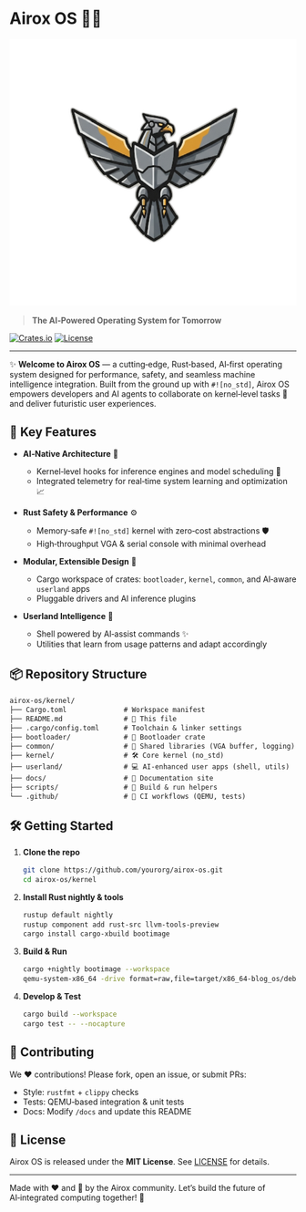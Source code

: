 # Airox OS 🦅🤖
![Airox OS Logo](assets/logo.jpg)

> **The AI‑Powered Operating System for Tomorrow**

[![Crates.io](https://img.shields.io/crates/v/airox-os)](https://crates.io/crates/airox-os) [![License](https://img.shields.io/badge/license-MIT-blue)](#license)

---

✨ **Welcome to Airox OS** — a cutting‑edge, Rust‑based, AI‑first operating system designed for performance, safety, and seamless machine intelligence integration. Built from the ground up with `#![no_std]`, Airox OS empowers developers and AI agents to collaborate on kernel‑level tasks 🔧 and deliver futuristic user experiences.

## 🚀 Key Features

- **AI‑Native Architecture** 🤖
  - Kernel‑level hooks for inference engines and model scheduling 🧠
  - Integrated telemetry for real‑time system learning and optimization 📈

- **Rust Safety & Performance** ⚙️
  - Memory‑safe `#![no_std]` kernel with zero‑cost abstractions 🛡️
  - High‑throughput VGA & serial console with minimal overhead

- **Modular, Extensible Design** 🔌
  - Cargo workspace of crates: `bootloader`, `kernel`, `common`, and AI‑aware `userland` apps
  - Pluggable drivers and AI inference plugins

- **Userland Intelligence** 🧩
  - Shell powered by AI‑assist commands ✨
  - Utilities that learn from usage patterns and adapt accordingly

## 📦 Repository Structure

```plaintext
airox-os/kernel/
├── Cargo.toml              # Workspace manifest
├── README.md               # 📖 This file
├── .cargo/config.toml      # Toolchain & linker settings
├── bootloader/             # 🚀 Bootloader crate
├── common/                 # 🔗 Shared libraries (VGA buffer, logging)
├── kernel/                 # 🛠️ Core kernel (no_std)
├── userland/               # 💻 AI‑enhanced user apps (shell, utils)
├── docs/                   # 📝 Documentation site
├── scripts/                # 🧰 Build & run helpers
└── .github/                # 🧪 CI workflows (QEMU, tests)
```

## 🛠️ Getting Started

1. **Clone the repo**
   ```bash
   git clone https://github.com/yourorg/airox-os.git
   cd airox-os/kernel
   ```

2. **Install Rust nightly & tools**
   ```bash
   rustup default nightly
   rustup component add rust-src llvm-tools-preview
   cargo install cargo-xbuild bootimage
   ```

3. **Build & Run**
   ```bash
   cargo +nightly bootimage --workspace
   qemu-system-x86_64 -drive format=raw,file=target/x86_64-blog_os/debug/bootimage-airox-os.bin
   ```

4. **Develop & Test**
   ```bash
   cargo build --workspace
   cargo test -- --nocapture
   ```

## 🤝 Contributing

We ❤️ contributions! Please fork, open an issue, or submit PRs:

- Style: `rustfmt` + `clippy` checks
- Tests: QEMU‑based integration & unit tests
- Docs: Modify `/docs` and update this README

## 📜 License

Airox OS is released under the **MIT License**. See [LICENSE](LICENSE) for details.

---

Made with ❤️ and 🤖 by the Airox community. Let’s build the future of AI‑integrated computing together! 🚀